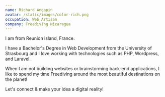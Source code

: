 ```yaml
---
name: Richard Angapin
avatar: /static/images/color-rich.png
occupation: Web Artisan
company: Freediving Nicaragua
---
```


I am from Reunion Island, France.

I have a Bachelor's Degree in Web Development from the University of Strasbourg and I love working with technologies such as PHP, Wordpress, and Laravel.

When I am not building websites or brainstorming back-end applications, I like to spend my time Freediving around the most beautiful destinations on the planet!

Let's connect & make your idea a digital reality!
